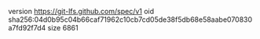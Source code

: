 version https://git-lfs.github.com/spec/v1
oid sha256:04d0b95c04b66caf71962c10cb7cd05de38f5db68e58aabe070830a7fd92f7d4
size 6861
